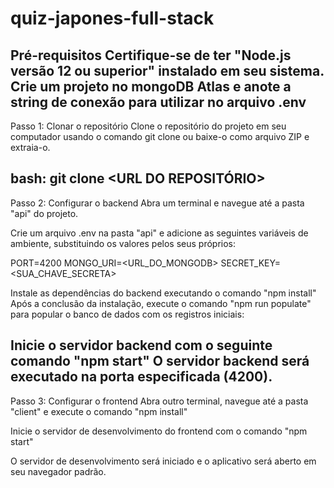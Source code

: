 # quiz-japones-full-stack

Pré-requisitos
Certifique-se de ter "Node.js versão 12 ou superior" instalado em seu sistema.
Crie um projeto no mongoDB Atlas e anote a string de conexão para utilizar no arquivo .env
------------------------------------------------------------------------------------------------------------------
Passo 1: Clonar o repositório
Clone o repositório do projeto em seu computador usando o comando git clone ou baixe-o como arquivo ZIP e extraia-o.

bash:
git clone <URL DO REPOSITÓRIO>
------------------------------------------------------------------------------------------------------------------
Passo 2: Configurar o backend
Abra um terminal e navegue até a pasta "api" do projeto.

Crie um arquivo .env na pasta "api" e adicione as seguintes variáveis de ambiente, substituindo os valores pelos seus próprios:

PORT=4200
MONGO_URI=<URL_DO_MONGODB>
SECRET_KEY=<SUA_CHAVE_SECRETA>

Instale as dependências do backend executando o comando "npm install"
Após a conclusão da instalação, execute o comando "npm run populate" para popular o banco de dados com os registros iniciais:

Inicie o servidor backend com o seguinte comando "npm start"
O servidor backend será executado na porta especificada (4200).
------------------------------------------------------------------------------------------------------------------
Passo 3: Configurar o frontend
Abra outro terminal, navegue até a pasta "client" e execute o comando "npm install"

Inicie o servidor de desenvolvimento do frontend com o comando "npm start"

O servidor de desenvolvimento será iniciado e o aplicativo será aberto em seu navegador padrão.
